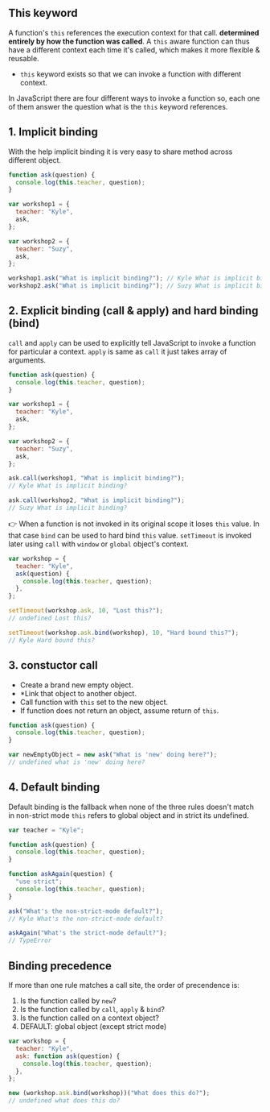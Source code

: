 ## This keyword

A function's `this` references the execution context for that call. **determined entirely by how the function was called**. A `this` aware function can thus have a different context each time it's called, which makes it more flexible & reusable.

- `this` keyword exists so that we can invoke a function with different context.

In JavaScript there are four different ways to invoke a function so, each one of them answer the question what is the `this` keyword references.

## 1. Implicit binding

With the help implicit binding it is very easy to share method across different object.

```js
function ask(question) {
  console.log(this.teacher, question);
}

var workshop1 = {
  teacher: "Kyle",
  ask,
};

var workshop2 = {
  teacher: "Suzy",
  ask,
};

workshop1.ask("What is implicit binding?"); // Kyle What is implicit binding?
workshop2.ask("What is implicit binding?"); // Suzy What is implicit binding?
```

## 2. Explicit binding (call & apply) and hard binding (bind)

`call` and `apply` can be used to explicitly tell JavaScript to invoke a function for particular a context. `apply` is same as `call` it just takes array of arguments.

```js
function ask(question) {
  console.log(this.teacher, question);
}

var workshop1 = {
  teacher: "Kyle",
  ask,
};

var workshop2 = {
  teacher: "Suzy",
  ask,
};

ask.call(workshop1, "What is implicit binding?");
// Kyle What is implicit binding?

ask.call(workshop2, "What is implicit binding?");
// Suzy What is implicit binding?
```

👉 When a function is not invoked in its original scope it loses `this` value. In that case `bind` can be used to hard bind `this` value. `setTimeout` is invoked later using `call` with `window` or `global` object's context.

```js
var workshop = {
  teacher: "Kyle",
  ask(question) {
    console.log(this.teacher, question);
  },
};

setTimeout(workshop.ask, 10, "Lost this?");
// undefined Lost this?

setTimeout(workshop.ask.bind(workshop), 10, "Hard bound this?");
// Kyle Hard bound this?
```

## 3. constuctor call

- Create a brand new empty object.
- \*Link that object to another object.
- Call function with `this` set to the new object.
- If function does not return an object, assume return of `this`.

```js
function ask(question) {
  console.log(this.teacher, question);
}

var newEmptyObject = new ask("What is 'new' doing here?");
// undefined what is 'new' doing here?
```

## 4. Default binding

Default binding is the fallback when none of the three rules doesn't match in non-strict mode `this` refers to global object and in strict its undefined.

```js
var teacher = "Kyle";

function ask(question) {
  console.log(this.teacher, question);
}

function askAgain(question) {
  "use strict";
  console.log(this.teacher, question);
}

ask("What's the non-strict-mode default?");
// Kyle What's the non-strict-mode default?

askAgain("What's the strict-mode default?");
// TypeError
```

## Binding precedence

If more than one rule matches a call site, the order of precendence is:

1. Is the function called by `new`?
2. Is the function called by `call`, `apply` & `bind`?
3. Is the function called on a context object?
4. DEFAULT: global object (except strict mode)

```js
var workshop = {
  teacher: "Kyle",
  ask: function ask(question) {
    console.log(this.teacher, question);
  },
};

new (workshop.ask.bind(workshop))("What does this do?");
// undefined what does this do?
```
